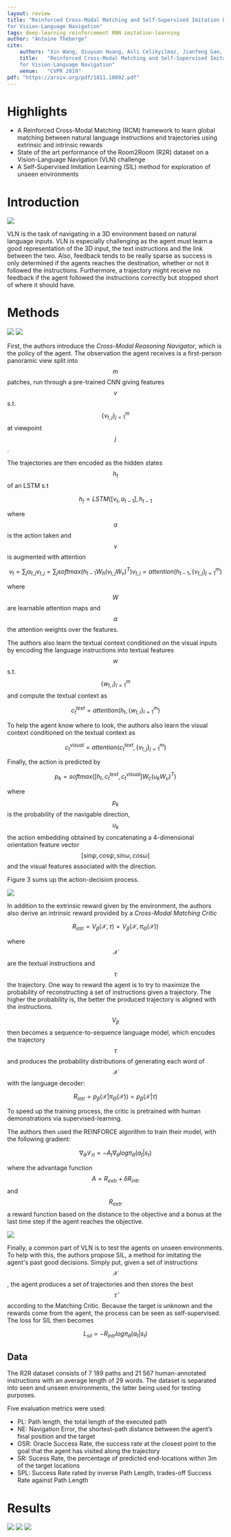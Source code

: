 ```yaml
---
layout: review
title: "Reinforced Cross-Modal Matching and Self-Supervised Imitation Learning
for Vision-Language Navigation"
tags: deep-learning reinforcement RNN imitation-learning
author: "Antoine Théberge"
cite:
    authors: "Xin Wang, Qiuyuan Huang, Asli Celikyilmaz, Jianfeng Gao, Dinghan Shen, Yuan-Fang Wang, William Yang Wang, Lei Zhang"
    title:   "Reinforced Cross-Modal Matching and Self-Supervised Imitation Learning
    for Vision-Language Navigation"
    venue:   "CVPR 2019"
pdf: "https://arxiv.org/pdf/1811.10092.pdf"
---
```



# Highlights
- A Reinforced Cross-Modal Matching (RCM) framework to learn global matching between natural language instructions and trajectories using extrinsic and intrinsic rewards
- State of the art performance of the Room2Room (R2R) dataset on a Vision-Language Navigation (VLN) challenge
- A Self-Supervised Imitation Learning (SIL) method for exploration of unseen environments

# Introduction
![](/article/images/rcm/fig1.jpeg)

VLN is the task of navigating in a 3D environment based on natural language inputs. VLN is especially challenging as the agent must learn a good representation of the 3D input, the text instructions and the link between the two. Also, feedback tends to be really sparse as success is only determined if the agents reaches the destination, whether or not it followed the instructions. Furthermore, a trajectory might receive no feedback if the agent followed the instructions correctly but stopped short of where it should have.

# Methods

![](/article/images/rcm/fig2.jpeg)
![](/article/images/rcm/fig3.jpeg)

First, the authors introduce the *Cross-Modal Reasoning Navigator*, which is the policy of the agent. 
The observation the agent receives is a first-person panoramic view split into $$m$$ patches, run through a pre-trained CNN giving features $$v$$ s.t. $$\{v_{t,j}\}^m_{j=1}$$ at viewpoint $$j$$.

The trajectories are then encoded as the hidden states $$h_t$$ of an LSTM s.t

$$h_t = LSTM([v_t,a_{t-1}],h_{t-1}$$

where $$a$$ is the action taken and $$v$$ is augmented with attention

$$v_t = \sum_j{\alpha_{t,j}v_{t,j}} = \sum_j{softmax(h_{t-1}W_h(v_{t,j}W_v)^T)v_{t,j}} = attention(h_{t-1}, \{v_{t,j}\}^m_{j=1})$$

where $$W$$ are learnable attention maps and $$\alpha$$ the attention weights over the features.

The authors also learn the textual context conditioned on the visual inputs by encoding the language instructions into textual features $$w$$ s.t. $$\{w_{t,i}\}^m_{i=1}$$ and compute the textual context as

$$c_t^{text} = attention(h_t,\{w_{t,i}\}^m_{i=1})$$

To help the agent know where to look, the authors also learn the visual context conditioned on the textual context as

$$c_t^{visual} = attention(c_t^{text},\{v_{t,j}\}^m_{j=1})$$

Finally, the action is predicted by

$$p_k = softmax([h_t,c_t^{text},c_t^{visual}]W_c(u_kW_u)^T)$$

where $$p_k$$ is the probability of the navigable direction, $$u_k$$ the action embedding obtained by concatenating a 4-dimensional orientation feature vector $$[sin\psi,cos\psi,sin\omega,cos\omega]$$ and the visual features associated with the direction.

Figure 3 sums up the action-decision process.

![](/article/images/rcm/fig4.jpeg)

In addition to the extrinsic reward given by the environment, the authors also derive an intrinsic reward provided by a *Cross-Modal Matching Critic*

$$R_{intr} = V_{\beta}(\mathcal{X},\tau) = V_{\beta}(\mathcal{X},\pi_\Theta(\mathcal{X}))$$

where $$\mathcal{X}$$ are the textual instructions and $$\tau$$ the trajectory. One way to reward the agent is to try to maximize the probability of reconstructing a set of instructions given a trajectory. The higher the probability is, the better the produced trajectory is aligned with the instructions.

$$V_\beta$$ then becomes a sequence-to-sequence language model, which encodes the trajectory $$\tau$$ and produces the probability distributions of generating each word of $$\mathcal{X}$$ with the language decoder:

$$R_{intr} = p_{\beta}(\mathcal{X}|\pi_\Theta(\mathcal{X})) = p_{\beta}(\mathcal{X}|\tau)$$

To speed up the training process, the critic is pretrained with human demonstrations via supervised-learning.

The authors then used the REINFORCE algorithm to train their model, with the following gradient:

$$\nabla_{\theta}\mathcal{L}_{rl} = -A_t\nabla_{\theta}log\pi_\theta(a_t|s_t)$$

where the advantage function $$A = R_{extr} + {\delta}R_{intr}$$ and $$R_{extr}$$ a reward function based on the distance to the objective and a bonus at the last time step if the agent reaches the objective.

![](/article/images/rcm/fig5.jpeg)

Finally, a common part of VLN is to test the agents on unseen environments. To help with this, the authors propose SIL, a method for imitating the agent's past good decisions. Simply put, given a set of instructions $$\mathcal{X}$$, the agent produces a set of trajectories and then stores the best $$\hat{\tau}$$ according to the Matching Critic. Because the target is unknown and the rewards come from the agent, the process can be seen as self-supervised. The loss for SIL then becomes

$$L_{sil} = -R_{intr}log\pi_\theta(a_t|s_t)$$

## Data

The R2R dataset consists of 7 189 paths and 21 567 human-annotated instructions with an average length of 29 words. The dataset is separated into seen and unseen environments, the latter being used for testing purposes.

Five evaluation metrics were used:
- PL: Path length, the total length of the executed path
- NE: Navigation Error, the shortest-path distance between the agent’s final position and the target
- OSR: Oracle Success Rate, the success rate at the closest point to the goal that the agent has visited along the trajectory 
- SR: Sucess Rate, the percentage of predicted end-locations within 3m of the
target locations
- SPL: Success Rate rated by inverse Path Length, trades-off Success Rate against Path Length

# Results

![](/article/images/rcm/table1.jpeg)
![](/article/images/rcm/table2.jpeg)
![](/article/images/rcm/fig6.jpeg)

